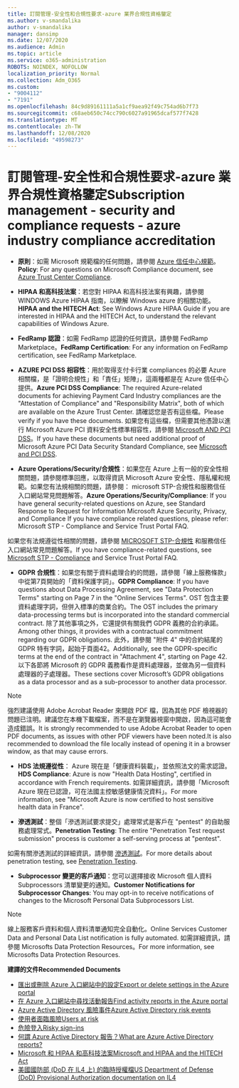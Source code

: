 ```yaml
---
title: 訂閱管理-安全性和合規性要求-azure 業界合規性資格鑒定
ms.author: v-smandalika
author: v-smandalika
manager: dansimp
ms.date: 12/07/2020
ms.audience: Admin
ms.topic: article
ms.service: o365-administration
ROBOTS: NOINDEX, NOFOLLOW
localization_priority: Normal
ms.collection: Adm_O365
ms.custom:
- "9004112"
- "7191"
ms.openlocfilehash: 84c9d89161111a5a1cf9aea92f49c754ad6b7f73
ms.sourcegitcommit: c68aeb650c74cc790c6027a91965dcaf577f7428
ms.translationtype: MT
ms.contentlocale: zh-TW
ms.lasthandoff: 12/08/2020
ms.locfileid: "49598273"
---
```

# <a name="subscription-management---security-and-compliance-requests---azure-industry-compliance-accreditation"></a><span data-ttu-id="e04f8-102">訂閱管理-安全性和合規性要求-azure 業界合規性資格鑒定</span><span class="sxs-lookup"><span data-stu-id="e04f8-102">Subscription management - security and compliance requests - azure industry compliance accreditation</span></span>

- <span data-ttu-id="e04f8-103">**原則**：如需 Microsoft 規範檔的任何問題，請參閱 [Azure 信任中心規範](https://docs.microsoft.com/compliance/regulatory/offering-SOC)。</span><span class="sxs-lookup"><span data-stu-id="e04f8-103">**Policy**: For any questions on Microsoft Compliance document, see [Azure Trust Center Compliance](https://docs.microsoft.com/compliance/regulatory/offering-SOC).</span></span>

- <span data-ttu-id="e04f8-104">**HIPAA 和高科技法案**：若您對 HIPAA 和高科技法案有興趣，請參閱 WINDOWS Azure HIPAA 指南，以瞭解 Windows azure 的相關功能。</span><span class="sxs-lookup"><span data-stu-id="e04f8-104">**HIPAA and the HITECH Act**: See Windows Azure HIPAA Guide if you are interested in HIPAA and the HITECH Act, to understand the relevant capabilities of Windows Azure.</span></span>

- <span data-ttu-id="e04f8-105">**FedRamp 認證**：如需 FedRamp 認證的任何資訊，請參閱 FedRamp Marketplace。</span><span class="sxs-lookup"><span data-stu-id="e04f8-105">**FedRamp Certification**: For any information on FedRamp certification, see FedRamp Marketplace.</span></span>

- <span data-ttu-id="e04f8-106">**AZURE PCI DSS 相容性**：用於取得支付卡行業 compliances 的必要 Azure 相關檔，是「證明合規性」和「責任」矩陣」，這兩種都是在 Azure 信任中心提供。</span><span class="sxs-lookup"><span data-stu-id="e04f8-106">**Azure PCI DSS Compliance**: The required Azure-related documents for achieving Payment Card Industry compliances are the "Attestation of Compliance" and "Responsibility Matrix", both of which are available on the Azure Trust Center.</span></span> <span data-ttu-id="e04f8-107">請確認您是否有這些檔。</span><span class="sxs-lookup"><span data-stu-id="e04f8-107">Please verify if you have these documents.</span></span> <span data-ttu-id="e04f8-108">如果您有這些檔，但需要其他憑證以進行 Microsoft Azure PCI 資料安全性標準相容性，請參閱 [Microsoft AND PCI DSS](https://docs.microsoft.com/compliance/regulatory/offering-PCI-DSS)。</span><span class="sxs-lookup"><span data-stu-id="e04f8-108">If you have these documents but need additional proof of Microsoft Azure PCI Data Security Standard Compliance, see [Microsoft and PCI DSS](https://docs.microsoft.com/compliance/regulatory/offering-PCI-DSS).</span></span>

- <span data-ttu-id="e04f8-109">**Azure Operations/Security/合規性**：如果您在 Azure 上有一般的安全性相關問題，請參閱標準回應，以取得資訊 Microsoft Azure 安全性、隱私權和規範。如果您有法規相關的問題，請參閱： microsoft STP-合規性和服務信任入口網站常見問題解答。</span><span class="sxs-lookup"><span data-stu-id="e04f8-109">**Azure Operations/Security/Compliance**: If you have general security-related questions on Azure, see Standard Response to Request for Information Microsoft Azure Security, Privacy, and Compliance If you have compliance related questions, please refer: Microsoft STP - Compliance and Service Trust Portal FAQ.</span></span>

<span data-ttu-id="e04f8-110">如果您有法規遵從性相關的問題，請參閱 [MICROSOFT STP-合規性](https://www.microsoft.com/trust-center/compliance/compliance-overview) 和服務信任入口網站常見問題解答。</span><span class="sxs-lookup"><span data-stu-id="e04f8-110">If you have compliance-related questions, see [Microsoft STP - Compliance](https://www.microsoft.com/trust-center/compliance/compliance-overview) and Service Trust Portal FAQ.</span></span>

- <span data-ttu-id="e04f8-111">**GDPR 合規性**：如果您有關于資料處理合約的問題，請參閱「線上服務條款」中從第7頁開始的「資料保護字詞」。</span><span class="sxs-lookup"><span data-stu-id="e04f8-111">**GDPR Compliance**: If you have questions about Data Processing Agreement, see "Data Protection Terms" starting on Page 7 in the "Online Services Terms".</span></span> <span data-ttu-id="e04f8-112">OST 包含主要資料處理字詞，但併入標準的商業合約。</span><span class="sxs-lookup"><span data-stu-id="e04f8-112">The OST includes the primary data-processing terms but is incorporated into the standard commercial contract.</span></span> <span data-ttu-id="e04f8-113">除了其他事項之外，它還提供有關我們 GDPR 義務的合約承諾。</span><span class="sxs-lookup"><span data-stu-id="e04f8-113">Among other things, it provides with a contractual commitment regarding our GDPR obligations.</span></span> <span data-ttu-id="e04f8-114">此外，請參閱 "附件 4" 中的合約結尾的 GDPR 特有字詞，起始于頁面42。</span><span class="sxs-lookup"><span data-stu-id="e04f8-114">Additionally, see the GDPR-specific terms at the end of the contract in "Attachment 4", starting on Page 42.</span></span> <span data-ttu-id="e04f8-115">以下各節將 Microsoft 的 GDPR 義務看作是資料處理器，並做為另一個資料處理器的子處理器。</span><span class="sxs-lookup"><span data-stu-id="e04f8-115">These sections cover Microsoft’s GDPR obligations as a data processor and as a sub-processor to another data processor.</span></span>

> [!NOTE]
> <span data-ttu-id="e04f8-116">強烈建議使用 Adobe Acrobat Reader 來開啟 PDF 檔，因為其他 PDF 檢視器的問題已注明。建議您在本機下載檔案，而不是在瀏覽器視窗中開啟，因為這可能會造成錯誤。</span><span class="sxs-lookup"><span data-stu-id="e04f8-116">It is strongly recommended to use Adobe Acrobat Reader to open PDF documents, as issues with other PDF viewers have been noted.It is also recommended to download the file locally instead of opening it in a browser window, as that may cause errors.</span></span>

- <span data-ttu-id="e04f8-117">**HDS 法規遵從性**： Azure 現在是「健康資料裝載」，並依照法文的需求認證。</span><span class="sxs-lookup"><span data-stu-id="e04f8-117">**HDS Compliance**: Azure is now "Health Data Hosting", certified in accordance with French requirements.</span></span> <span data-ttu-id="e04f8-118">如需詳細資訊，請參閱「Microsoft Azure 現在已認證，可在法國主控敏感健康情況資料」。</span><span class="sxs-lookup"><span data-stu-id="e04f8-118">For more information, see "Microsoft Azure is now certified to host sensitive health data in France".</span></span>

- <span data-ttu-id="e04f8-119">**滲透測試**：整個「滲透測試要求提交」處理常式是客戶在 "pentest" 的自助服務處理常式。</span><span class="sxs-lookup"><span data-stu-id="e04f8-119">**Penetration Testing**: The entire "Penetration Test request submission" process is customer a self-serving process at "pentest".</span></span>

<span data-ttu-id="e04f8-120">如需有關滲透測試的詳細資訊，請參閱 [滲透測試](https://docs.microsoft.com/azure/security/fundamentals/pen-testing)。</span><span class="sxs-lookup"><span data-stu-id="e04f8-120">For more details about penetration testing, see [Penetration Testing](https://docs.microsoft.com/azure/security/fundamentals/pen-testing).</span></span>

- <span data-ttu-id="e04f8-121">**Subprocessor 變更的客戶通知**：您可以選擇接收 Microsoft 個人資料 Subprocessors 清單變更的通知。</span><span class="sxs-lookup"><span data-stu-id="e04f8-121">**Customer Notifications for Subprocessor Changes**: You may opt-in to receive notifications of changes to the Microsoft Personal Data Subprocessors List.</span></span>

> [!NOTE]
> <span data-ttu-id="e04f8-122">線上服務客戶資料和個人資料清單通知完全自動化。</span><span class="sxs-lookup"><span data-stu-id="e04f8-122">Online Services Customer Data and Personal Data List notification is fully automated.</span></span> <span data-ttu-id="e04f8-123">如需詳細資訊，請參閱 Microsofts Data Protection Resources。</span><span class="sxs-lookup"><span data-stu-id="e04f8-123">For more information, see Microsofts Data Protection Resources.</span></span>

<span data-ttu-id="e04f8-124">**建譯的文件**</span><span class="sxs-lookup"><span data-stu-id="e04f8-124">**Recommended Documents**</span></span>

- [<span data-ttu-id="e04f8-125">匯出或刪除 Azure 入口網站中的設定</span><span class="sxs-lookup"><span data-stu-id="e04f8-125">Export or delete settings in the Azure portal</span></span>](https://docs.microsoft.com/azure/azure-portal/set-preferences)
- [<span data-ttu-id="e04f8-126">在 Azure 入口網站中尋找活動報告</span><span class="sxs-lookup"><span data-stu-id="e04f8-126">Find activity reports in the Azure portal</span></span>](https://docs.microsoft.com/azure/active-directory/reports-monitoring/howto-find-activity-reports)
- [<span data-ttu-id="e04f8-127">Azure Active Directory 風險事件</span><span class="sxs-lookup"><span data-stu-id="e04f8-127">Azure Active Directory risk events</span></span>](https://docs.microsoft.com/azure/active-directory/identity-protection/overview-identity-protection)
- [<span data-ttu-id="e04f8-128">使用者面臨風險</span><span class="sxs-lookup"><span data-stu-id="e04f8-128">Users at risk</span></span>](https://docs.microsoft.com/azure/active-directory/identity-protection/overview-identity-protection)
- [<span data-ttu-id="e04f8-129">危險登入</span><span class="sxs-lookup"><span data-stu-id="e04f8-129">Risky sign-ins</span></span>](https://docs.microsoft.com/azure/active-directory/identity-protection/overview-identity-protection)
- [<span data-ttu-id="e04f8-130">何謂 Azure Active Directory 報告？</span><span class="sxs-lookup"><span data-stu-id="e04f8-130">What are Azure Active Directory reports?</span></span>](https://docs.microsoft.com/azure/active-directory/reports-monitoring/overview-reports)
- [<span data-ttu-id="e04f8-131">Microsoft 和 HIPAA 和高科技法案</span><span class="sxs-lookup"><span data-stu-id="e04f8-131">Microsoft and HIPAA and the HITECH Act</span></span>](https://docs.microsoft.com/compliance/regulatory/offering-hipaa-hitech)
- [<span data-ttu-id="e04f8-132">美國國防部 (DoD 在 IL4 上) 的臨時授權檔</span><span class="sxs-lookup"><span data-stu-id="e04f8-132">US Department of Defense (DoD) Provisional Authorization documentation on IL4</span></span>](https://docs.microsoft.com/compliance/regulatory/offering-DoD-DISA-L2-L4-L5)













